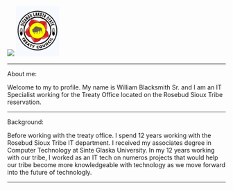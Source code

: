 <div>
    <tabel>
        <td>
            <img src="assest/rst_flag.png" width="150"/>
        </td>
        <td>
            <img src="assets/treaty_logo.png" width="100"/>
        </td>
    </table>
</div>



---

About me:

Welcome to my to profile.  My name is William Blacksmith Sr. and I am an IT Specialist working for the Treaty Office located on the Rosebud Sioux Tribe reservation.  

---

Background:

Before working with the treaty office.  I spend 12 years working with the Rosebud Sioux Tribe  IT department.  I received my associates degree in Computer Technology at Sinte Glaska University.  In my 12 years working with our tribe, I worked as an IT tech on numeros projects that would help our tribe become more knowledgeable with technology as we move forward into the future of technologly.

---
